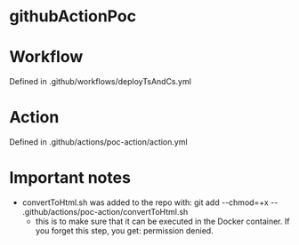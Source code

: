 # githubActionPoc


# Workflow
Defined in .github/workflows/deployTsAndCs.yml


# Action
Defined in .github/actions/poc-action/action.yml


# Important notes
- convertToHtml.sh was added to the repo with: git add --chmod=+x -- .github/actions/poc-action/convertToHtml.sh
	- this is to make sure that it can be executed in the Docker container. If you forget this step, you get: permission denied.
	